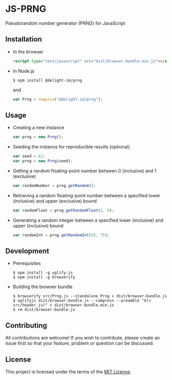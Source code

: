 # JS-PRNG

Pseudorandom number generator (PRNG) for JavaScript

## Installation

 * In the browser

   ```html
   <script type="text/javascript" src="dist/browser-bundle.min.js"></script>
   ```

 * In Node.js

   ```
   $ npm install @delight-im/prng
   ```

   and

   ```javascript
   var Prng = require("@delight-im/prng");
   ```

## Usage

 * Creating a new instance

   ```javascript
   var prng = new Prng();
   ```

 * Seeding the instance for reproducible results (optional)

   ```javascript
   var seed = 42;
   var prng = new Prng(seed);
   ```

 * Getting a random floating-point number between 0 (inclusive) and 1 (exclusive)

   ```javascript
   var randomNumber = prng.getRandom();
   ```

 * Retrieving a random floating-point number between a specified lower (inclusive) and upper (exclusive) bound

   ```javascript
   var randomFloat = prng.getRandomFloat(2, 6);
   ```

 * Generating a random integer between a specified lower (inclusive) and upper (inclusive) bound

   ```javascript
   var randomInt = prng.getRandomInt(25, 75);
   ```

## Development

 * Prerequisites

   ```
   $ npm install -g uglify-js
   $ npm install -g browserify
   ```

 * Building the browser bundle

   ```
   $ browserify src/Prng.js --standalone Prng > dist/browser-bundle.js
   $ uglifyjs dist/browser-bundle.js --compress --preamble "$(< src/header.js)" > dist/browser-bundle.min.js
   $ rm dist/browser-bundle.js
   ```

## Contributing

All contributions are welcome! If you wish to contribute, please create an issue first so that your feature, problem or question can be discussed.

## License

This project is licensed under the terms of the [MIT License](https://opensource.org/licenses/MIT).
